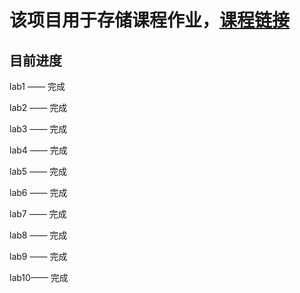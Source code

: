 # 该项目用于存储课程作业，[课程链接](https://github.com/walkman617/IMD/blob/master/Assignments.md)

## 目前进度

lab1  —— 完成

lab2  —— 完成

lab3  —— 完成

lab4  —— 完成

lab5  —— 完成

lab6  —— 完成

lab7  —— 完成

lab8  —— 完成

lab9  —— 完成

lab10—— 完成